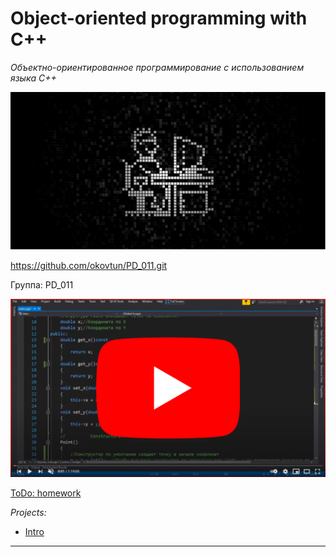 ﻿# Object-oriented programming with C++ #
*Объектно-ориентированное программирование с использованием языка C++*

![logo](/img/logo_1280x640px.png)

<https://github.com/okovtun/PD_011.git>

Группа: PD_011

[![YouTube](/img/YouTube_PL_530x300px.png)](https://www.youtube.com/playlist?list=PLeqyOOqxeiIPInTeBnDUO6ik4Q7bRp2cR "Play list on YouTube")

[ToDo: homework](ToDo.md "ToDo")

*Projects:*
* [Intro](/Intro/Intro/main.cpp)

---
[ThisRepo]:(https://github.com/okovtun/PD_011.git)